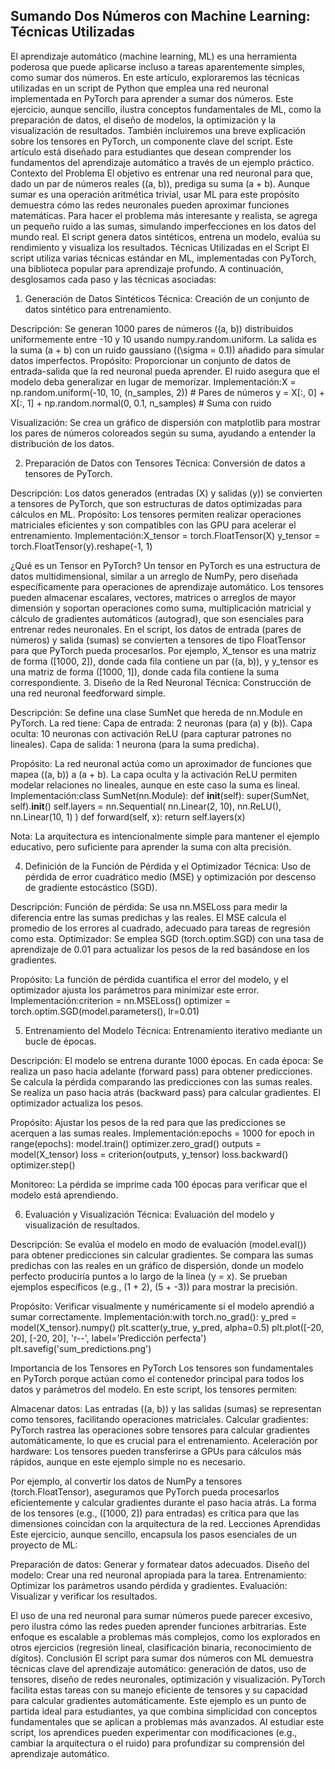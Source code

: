 ## Sumando Dos Números con Machine Learning: Técnicas Utilizadas
El aprendizaje automático (machine learning, ML) es una herramienta poderosa que puede aplicarse incluso a tareas aparentemente simples, como sumar dos números. En este artículo, exploraremos las técnicas utilizadas en un script de Python que emplea una red neuronal implementada en PyTorch para aprender a sumar dos números. Este ejercicio, aunque sencillo, ilustra conceptos fundamentales de ML, como la preparación de datos, el diseño de modelos, la optimización y la visualización de resultados. También incluiremos una breve explicación sobre los tensores en PyTorch, un componente clave del script. Este artículo está diseñado para estudiantes que desean comprender los fundamentos del aprendizaje automático a través de un ejemplo práctico.
Contexto del Problema
El objetivo es entrenar una red neuronal para que, dado un par de números reales ((a, b)), prediga su suma (a + b). Aunque sumar es una operación aritmética trivial, usar ML para este propósito demuestra cómo las redes neuronales pueden aproximar funciones matemáticas. Para hacer el problema más interesante y realista, se agrega un pequeño ruido a las sumas, simulando imperfecciones en los datos del mundo real. El script genera datos sintéticos, entrena un modelo, evalúa su rendimiento y visualiza los resultados.
Técnicas Utilizadas en el Script
El script utiliza varias técnicas estándar en ML, implementadas con PyTorch, una biblioteca popular para aprendizaje profundo. A continuación, desglosamos cada paso y las técnicas asociadas:
1. Generación de Datos Sintéticos
Técnica: Creación de un conjunto de datos sintético para entrenamiento.

Descripción: Se generan 1000 pares de números ((a, b)) distribuidos uniformemente entre -10 y 10 usando numpy.random.uniform. La salida es la suma (a + b) con un ruido gaussiano ((\sigma = 0.1)) añadido para simular datos imperfectos.
Propósito: Proporcionar un conjunto de datos de entrada-salida que la red neuronal pueda aprender. El ruido asegura que el modelo deba generalizar en lugar de memorizar.
Implementación:X = np.random.uniform(-10, 10, (n_samples, 2))  # Pares de números
y = X[:, 0] + X[:, 1] + np.random.normal(0, 0.1, n_samples)  # Suma con ruido


Visualización: Se crea un gráfico de dispersión con matplotlib para mostrar los pares de números coloreados según su suma, ayudando a entender la distribución de los datos.

2. Preparación de Datos con Tensores
Técnica: Conversión de datos a tensores de PyTorch.

Descripción: Los datos generados (entradas (X) y salidas (y)) se convierten a tensores de PyTorch, que son estructuras de datos optimizadas para cálculos en ML.
Propósito: Los tensores permiten realizar operaciones matriciales eficientes y son compatibles con las GPU para acelerar el entrenamiento.
Implementación:X_tensor = torch.FloatTensor(X)
y_tensor = torch.FloatTensor(y).reshape(-1, 1)



¿Qué es un Tensor en PyTorch?
Un tensor en PyTorch es una estructura de datos multidimensional, similar a un arreglo de NumPy, pero diseñada específicamente para operaciones de aprendizaje automático. Los tensores pueden almacenar escalares, vectores, matrices o arreglos de mayor dimensión y soportan operaciones como suma, multiplicación matricial y cálculo de gradientes automáticos (autograd), que son esenciales para entrenar redes neuronales. En el script, los datos de entrada (pares de números) y salida (sumas) se convierten a tensores de tipo FloatTensor para que PyTorch pueda procesarlos. Por ejemplo, X_tensor es una matriz de forma ([1000, 2]), donde cada fila contiene un par ((a, b)), y y_tensor es una matriz de forma ([1000, 1]), donde cada fila contiene la suma correspondiente.
3. Diseño de la Red Neuronal
Técnica: Construcción de una red neuronal feedforward simple.

Descripción: Se define una clase SumNet que hereda de nn.Module en PyTorch. La red tiene:
Capa de entrada: 2 neuronas (para (a) y (b)).
Capa oculta: 10 neuronas con activación ReLU (para capturar patrones no lineales).
Capa de salida: 1 neurona (para la suma predicha).


Propósito: La red neuronal actúa como un aproximador de funciones que mapea ((a, b)) a (a + b). La capa oculta y la activación ReLU permiten modelar relaciones no lineales, aunque en este caso la suma es lineal.
Implementación:class SumNet(nn.Module):
    def __init__(self):
        super(SumNet, self).__init__()
        self.layers = nn.Sequential(
            nn.Linear(2, 10),
            nn.ReLU(),
            nn.Linear(10, 1)
        )
    def forward(self, x):
        return self.layers(x)


Nota: La arquitectura es intencionalmente simple para mantener el ejemplo educativo, pero suficiente para aprender la suma con alta precisión.

4. Definición de la Función de Pérdida y el Optimizador
Técnica: Uso de pérdida de error cuadrático medio (MSE) y optimización por descenso de gradiente estocástico (SGD).

Descripción:
Función de pérdida: Se usa nn.MSELoss para medir la diferencia entre las sumas predichas y las reales. El MSE calcula el promedio de los errores al cuadrado, adecuado para tareas de regresión como esta.
Optimizador: Se emplea SGD (torch.optim.SGD) con una tasa de aprendizaje de 0.01 para actualizar los pesos de la red basándose en los gradientes.


Propósito: La función de pérdida cuantifica el error del modelo, y el optimizador ajusta los parámetros para minimizar este error.
Implementación:criterion = nn.MSELoss()
optimizer = torch.optim.SGD(model.parameters(), lr=0.01)



5. Entrenamiento del Modelo
Técnica: Entrenamiento iterativo mediante un bucle de épocas.

Descripción: El modelo se entrena durante 1000 épocas. En cada época:
Se realiza un paso hacia adelante (forward pass) para obtener predicciones.
Se calcula la pérdida comparando las predicciones con las sumas reales.
Se realiza un paso hacia atrás (backward pass) para calcular gradientes.
El optimizador actualiza los pesos.


Propósito: Ajustar los pesos de la red para que las predicciones se acerquen a las sumas reales.
Implementación:epochs = 1000
for epoch in range(epochs):
    model.train()
    optimizer.zero_grad()
    outputs = model(X_tensor)
    loss = criterion(outputs, y_tensor)
    loss.backward()
    optimizer.step()


Monitoreo: La pérdida se imprime cada 100 épocas para verificar que el modelo está aprendiendo.

6. Evaluación y Visualización
Técnica: Evaluación del modelo y visualización de resultados.

Descripción:
Se evalúa el modelo en modo de evaluación (model.eval()) para obtener predicciones sin calcular gradientes.
Se compara las sumas predichas con las reales en un gráfico de dispersión, donde un modelo perfecto produciría puntos a lo largo de la línea (y = x).
Se prueban ejemplos específicos (e.g., (1 + 2), (5 + -3)) para mostrar la precisión.


Propósito: Verificar visualmente y numéricamente si el modelo aprendió a sumar correctamente.
Implementación:with torch.no_grad():
    y_pred = model(X_tensor).numpy()
plt.scatter(y_true, y_pred, alpha=0.5)
plt.plot([-20, 20], [-20, 20], 'r--', label='Predicción perfecta')
plt.savefig('sum_predictions.png')



Importancia de los Tensores en PyTorch
Los tensores son fundamentales en PyTorch porque actúan como el contenedor principal para todos los datos y parámetros del modelo. En este script, los tensores permiten:

Almacenar datos: Las entradas ((a, b)) y las salidas (sumas) se representan como tensores, facilitando operaciones matriciales.
Calcular gradientes: PyTorch rastrea las operaciones sobre tensores para calcular gradientes automáticamente, lo que es crucial para el entrenamiento.
Aceleración por hardware: Los tensores pueden transferirse a GPUs para cálculos más rápidos, aunque en este ejemplo simple no es necesario.

Por ejemplo, al convertir los datos de NumPy a tensores (torch.FloatTensor), aseguramos que PyTorch pueda procesarlos eficientemente y calcular gradientes durante el paso hacia atrás. La forma de los tensores (e.g., ([1000, 2]) para entradas) es crítica para que las dimensiones coincidan con la arquitectura de la red.
Lecciones Aprendidas
Este ejercicio, aunque sencillo, encapsula los pasos esenciales de un proyecto de ML:

Preparación de datos: Generar y formatear datos adecuados.
Diseño del modelo: Crear una red neuronal apropiada para la tarea.
Entrenamiento: Optimizar los parámetros usando pérdida y gradientes.
Evaluación: Visualizar y verificar los resultados.

El uso de una red neuronal para sumar números puede parecer excesivo, pero ilustra cómo las redes pueden aprender funciones arbitrarias. Este enfoque es escalable a problemas más complejos, como los explorados en otros ejercicios (regresión lineal, clasificación binaria, reconocimiento de dígitos).
Conclusión
El script para sumar dos números con ML demuestra técnicas clave del aprendizaje automático: generación de datos, uso de tensores, diseño de redes neuronales, optimización y visualización. PyTorch facilita estas tareas con su manejo eficiente de tensores y su capacidad para calcular gradientes automáticamente. Este ejemplo es un punto de partida ideal para estudiantes, ya que combina simplicidad con conceptos fundamentales que se aplican a problemas más avanzados. Al estudiar este script, los aprendices pueden experimentar con modificaciones (e.g., cambiar la arquitectura o el ruido) para profundizar su comprensión del aprendizaje automático.
